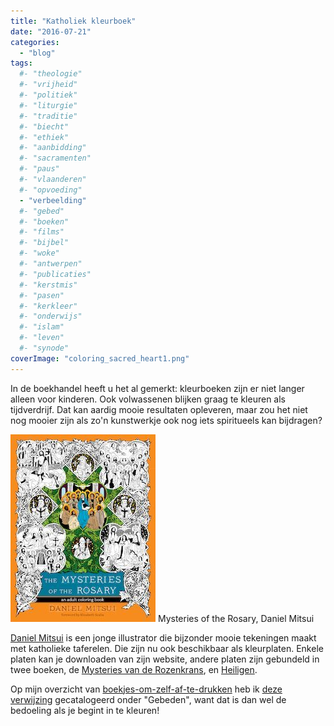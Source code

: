 ```yaml
---
title: "Katholiek kleurboek"
date: "2016-07-21"
categories: 
  - "blog"
tags:
  #- "theologie"
  #- "vrijheid"
  #- "politiek"
  #- "liturgie"
  #- "traditie"
  #- "biecht"
  #- "ethiek"
  #- "aanbidding"
  #- "sacramenten"
  #- "paus"
  #- "vlaanderen"
  #- "opvoeding"
  - "verbeelding"
  #- "gebed"
  #- "boeken"
  #- "films"
  #- "bijbel"
  #- "woke"
  #- "antwerpen"
  #- "publicaties"
  #- "kerstmis"
  #- "pasen"
  #- "kerkleer"
  #- "onderwijs"
  #- "islam"
  #- "leven"
  #- "synode"
coverImage: "coloring_sacred_heart1.png"
---
```


In de boekhandel heeft u het al gemerkt: kleurboeken zijn er niet langer alleen voor kinderen. Ook volwassenen blijken graag te kleuren als tijdverdrijf. Dat kan aardig mooie resultaten opleveren, maar zou het niet nog mooier zijn als zo'n kunstwerkje ook nog iets spiritueels kan bijdragen?

[![Mysteries of the Rosary, Daniel Mitsui](images/mysteries-of-rosary-232x300.jpg)](https://www.avemariapress.com/product/1-59471-584-X/The-Mysteries-of-the-Rosary/) Mysteries of the Rosary, Daniel Mitsui

[Daniel Mitsui](http://www.danielmitsui.com/) is een jonge illustrator die bijzonder mooie tekeningen maakt met katholieke taferelen. Die zijn nu ook beschikbaar als kleurplaten. Enkele platen kan je downloaden van zijn website, andere platen zijn gebundeld in twee boeken, de [Mysteries van de Rozenkrans](https://www.avemariapress.com/product/1-59471-584-X/The-Mysteries-of-the-Rosary/), en [Heiligen](https://www.amazon.com/Saints-Adult-Coloring-Book/dp/1594717249).

Op mijn overzicht van [boekjes-om-zelf-af-te-drukken](/page/katholieke-printerboekjes/) heb ik [deze verwijzing](/portfolio/kleurplaten/) gecatalogeerd onder "Gebeden", want dat is dan wel de bedoeling als je begint in te kleuren!
